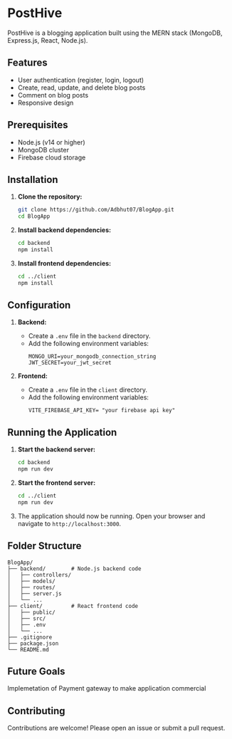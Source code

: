 
# PostHive

PostHive is a blogging application built using the MERN stack (MongoDB, Express.js, React, Node.js).

## Features

- User authentication (register, login, logout)
- Create, read, update, and delete blog posts
- Comment on blog posts
- Responsive design

## Prerequisites

- Node.js (v14 or higher)
- MongoDB cluster
- Firebase cloud storage

## Installation

1. **Clone the repository:**
    ```bash
    git clone https://github.com/Adbhut07/BlogApp.git
    cd BlogApp
    ```

2. **Install backend dependencies:**
    ```bash
    cd backend
    npm install
    ```

3. **Install frontend dependencies:**
    ```bash
    cd ../client
    npm install
    ```

## Configuration

1. **Backend:**
   - Create a `.env` file in the `backend` directory.
   - Add the following environment variables:
     ```
     MONGO_URI=your_mongodb_connection_string
     JWT_SECRET=your_jwt_secret
     ```

2. **Frontend:**
   - Create a `.env` file in the `client` directory.
   - Add the following environment variables:
     ```
     VITE_FIREBASE_API_KEY= "your firebase api key"
     ```

## Running the Application

1. **Start the backend server:**
    ```bash
    cd backend
    npm run dev
    ```

2. **Start the frontend server:**
    ```bash
    cd ../client
    npm run dev
    ```

3. The application should now be running. Open your browser and navigate to `http://localhost:3000`.

## Folder Structure

```
BlogApp/
├── backend/        # Node.js backend code
│   ├── controllers/
│   ├── models/
│   ├── routes/
│   ├── server.js
│   └── ...
├── client/         # React frontend code
│   ├── public/
│   ├── src/
│   ├── .env
│   └── ...
├── .gitignore
├── package.json
└── README.md
```

## Future Goals
Implemetation of Payment gateway to make application commercial

## Contributing

Contributions are welcome! Please open an issue or submit a pull request.


